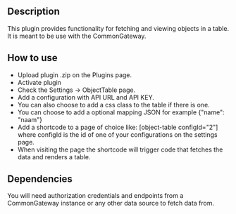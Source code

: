 Description
----
This plugin provides functionality for fetching and viewing objects in a table. It is meant to be use with the CommonGateway.

## How to use

- Upload plugin .zip on the Plugins page. 
- Activate plugin
- Check the Settings -> ObjectTable page.
- Add a configuration with API URL and API KEY.
- You can also choose to add a css class to the table if there is one.
- You can choose to add a optional mapping JSON for example {"name": "naam"}
- Add a shortcode to a page of choice like: [object-table configId="2"] where configId is the id of one of your configurations on the settings page.
- When visiting the page the shortcode will trigger code that fetches the data and renders a table. 

## Dependencies

You will need authorization credentials and endpoints from a CommonGateway instance or any other data source to fetch data from.